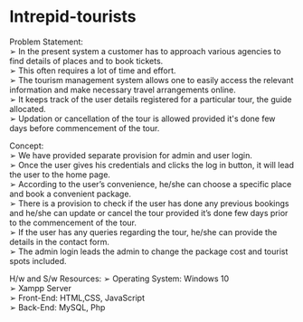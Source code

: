 # Intrepid-tourists  
Problem Statement:  
➢ In the present system a customer has to approach various agencies to find details of places and to book tickets.  
➢ This often requires a lot of time and effort.  
➢ The tourism management system allows one to easily access the relevant information and make necessary travel arrangements online.  
➢ It keeps track of the user details registered for a particular tour, the guide allocated.  
➢ Updation or cancellation of the tour is allowed provided it's done few days before commencement of the tour.
 
Concept:  
➢ We have provided separate provision for admin and user login.  
➢ Once the user gives his credentials and clicks the log in button, it will lead the user to the home page.  
➢ According to the user’s convenience, he/she can choose a specific place and book a convenient package.  
➢ There is a provision to check if the user has done any previous bookings and he/she can update or cancel the tour provided it’s done few days prior to the commencement of the tour.  
➢ If the user has any queries regarding the tour, he/she can provide the details in the contact form.  
➢ The admin login leads the admin to change the package cost and tourist spots included.
 
H/w and S/w Resources: 
➢ Operating System: Windows 10  
➢ Xampp Server  
➢ Front-End: HTML,CSS, JavaScript  
➢ Back-End: MySQL, Php
